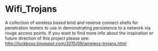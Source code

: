 # Wifi_Trojans
A collection of wireless based bind and reverse connect shells for penetration testers to use in demonstrating persistence to a network via rouge access points.
If you want to find more info about the inspiration or future direction of this project please see:
http://lockboxx.blogspot.com/2015/09/wireless-trojans.html
